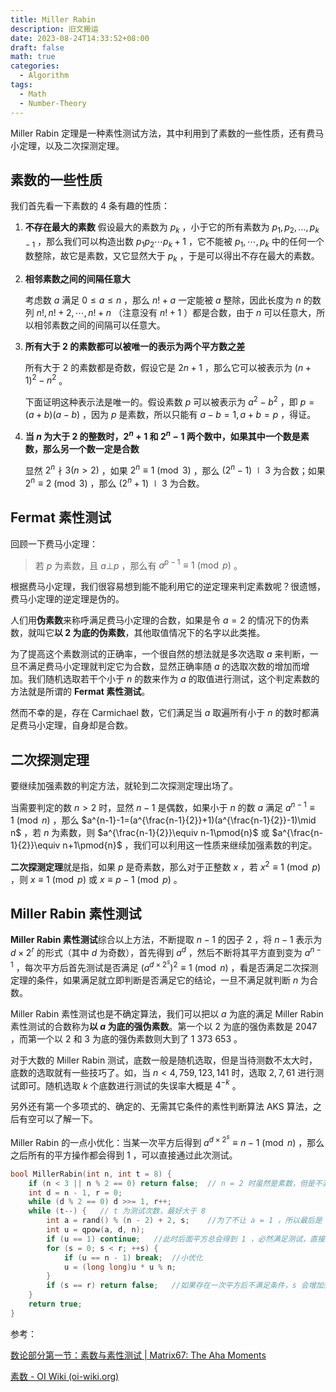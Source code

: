 ```yaml
---
title: Miller Rabin
description: 旧文搬运
date: 2023-08-24T14:33:52+08:00
draft: false
math: true
categories:
  - Algorithm
tags:
  - Math
  - Number-Theory
---
```


Miller Rabin 定理是一种素性测试方法，其中利用到了素数的一些性质，还有费马小定理，以及二次探测定理。

## 素数的一些性质

我们首先看一下素数的 4 条有趣的性质：

1. **不存在最大的素数**
   假设最大的素数为 $p_k$ ，小于它的所有素数为 $p_1, p_2, \dots, p_{k-1}$ ，那么我们可以构造出数 $p_1p_2\cdots p_k+1$ ，它不能被 $p_1, \cdots, p_k$ 中的任何一个数整除，故它是素数，又它显然大于 $p_k$ ，于是可以得出不存在最大的素数。

2. **相邻素数之间的间隔任意大**

   考虑数 $a$ 满足 $0\le a\le n$ ，那么 $n!+a$ 一定能被 $a$ 整除，因此长度为 $n$ 的数列 $n!,n!+2, \cdots, n!+n$ （注意没有 $n!+1$ ）都是合数，由于 $n$ 可以任意大，所以相邻素数之间的间隔可以任意大。

3. **所有大于 2 的素数都可以被唯一的表示为两个平方数之差**

   所有大于 2 的素数都是奇数，假设它是 $2n+1$ ，那么它可以被表示为 $(n+1)^2-n^2$ 。

   下面证明这种表示法是唯一的。假设素数 $p$ 可以被表示为 $a^2-b^2$ ，即 $p=(a+b)(a-b)$ ，因为 $p$ 是素数，所以只能有 $a-b=1,a+b=p$ ，得证。

4. **当 $n$ 为大于 2 的整数时，$2^n+1$ 和 $2^n-1$ 两个数中，如果其中一个数是素数，那么另一个数一定是合数**

   显然 $2^n\nmid 3(n>2)$ ，如果 $2^n\equiv 1\pmod{3}$ ，那么 $(2^n-1)\mid 3$ 为合数；如果 $2^n\equiv 2\pmod{3}$ ，那么 $(2^n+1)\mid 3$ 为合数。

## Fermat 素性测试

回顾一下费马小定理：

> 若 $p$ 为素数，且 $a\bot p$ ，那么有 $a^{p-1}\equiv 1\pmod{p}$ 。

根据费马小定理，我们很容易想到能不能利用它的逆定理来判定素数呢？很遗憾，费马小定理的逆定理是伪的。

人们用**伪素数**来称呼满足费马小定理的合数，如果是令 $a=2$ 的情况下的伪素数，就叫它**以 2 为底的伪素数**，其他取值情况下的名字以此类推。

为了提高这个素数测试的正确率，一个很自然的想法就是多次选取 $a$ 来判断，一旦不满足费马小定理就判定它为合数，显然正确率随 $a$ 的选取次数的增加而增加。我们随机选取若干个小于 $n$ 的数来作为 $a$ 的取值进行测试，这个判定素数的方法就是所谓的 **Fermat 素性测试**。

然而不幸的是，存在 Carmichael 数，它们满足当 $a$ 取遍所有小于 $n$ 的数时都满足费马小定理，自身却是合数。

## 二次探测定理

要继续加强素数的判定方法，就轮到二次探测定理出场了。

当需要判定的数 $n>2$ 时，显然 $n-1$ 是偶数，如果小于 $n$ 的数 $a$ 满足 $a^{n-1}\equiv 1\pmod{n}$ ，那么 $a^{n-1}-1=(a^{\frac{n-1}{2}}+1)(a^{\frac{n-1}{2}}-1)\mid n$ ，若 $n$ 为素数，则 $a^{\frac{n-1}{2}}\equiv n-1\pmod{n}$ 或 $a^{\frac{n-1}{2}}\equiv n+1\pmod{n}$ ，我们可以利用这一性质来继续加强素数的判定。

**二次探测定理**就是指，如果 $p$ 是奇素数，那么对于正整数 $x$ ，若 $x^2\equiv1\pmod{p}$ ，则 $x\equiv1\pmod{p}$ 或 $x\equiv p-1\pmod{p}$ 。

## Miller Rabin 素性测试

**Miller Rabin 素性测试**综合以上方法，不断提取 $n-1$ 的因子 2 ，将 $n-1$ 表示为 $d\times2^r$ 的形式（其中 $d$ 为奇数），首先得到 $a^d$ ，然后不断将其平方直到变为 $a^{n-1}$ ，每次平方后首先测试是否满足 $(a^{d\times 2^s})^2\equiv 1\pmod{n}$ ，看是否满足二次探测定理的条件，如果满足就立即判断是否满足它的结论，一旦不满足就判断 $n$ 为合数。

Miller Rabin 素性测试也是不确定算法，我们可以把以 $a$ 为底的满足 Miller Rabin 素性测试的合数称为**以 $a$ 为底的强伪素数**。第一个以 2 为底的强伪素数是 2047 ，而第一个以 2 和 3 为底的强伪素数则大到了 1 373 653 。

对于大数的 Miller Rabin 测试，底数一般是随机选取，但是当待测数不太大时，底数的选取就有一些技巧了。如，当 $n<4,759,123,141$ 时，选取 $2,7,61$ 进行测试即可。随机选取 $k$ 个底数进行测试的失误率大概是 $4^{-k}$ 。

另外还有第一个多项式的、确定的、无需其它条件的素性判断算法 AKS 算法，之后有空可以了解一下。

Miller Rabin 的一点小优化：当某一次平方后得到 $a^{d\times 2^s}\equiv n-1\pmod{n}$ ，那么之后所有的平方操作都会得到 1 ，可以直接通过此次测试。

```cpp
bool MillerRabin(int n, int t = 8) {
    if (n < 3 || n % 2 == 0) return false;	// n = 2 时虽然是素数，但是不满足 MillerRabin 素性测试的条件
    int d = n - 1, r = 0;
    while (d % 2 == 0) d >>= 1, r++;
    while (t--) {	// t 为测试次数，最好大于 8
        int a = rand() % (n - 2) + 2, s;	//为了不让 a = 1 ，所以最后是 +2
        int u = qpow(a, d, n);
        if (u == 1) continue;	//此时后面平方总会得到 1 ，必然满足测试，直接跳过
        for (s = 0; s < r; ++s) {
            if (u == n - 1) break;	//小优化
            u = (long long)u * u % n;
        }
        if (s == r) return false;	//如果存在一次平方后不满足条件，s 会增加到 r ，说明此次测试失败
    }
    return true;
}
```

参考：

[数论部分第一节：素数与素性测试 | Matrix67: The Aha Moments](http://www.matrix67.com/blog/archives/234)

[素数 - OI Wiki (oi-wiki.org)](https://oi-wiki.org/math/number-theory/prime/#miller-rabin-素性测试)
